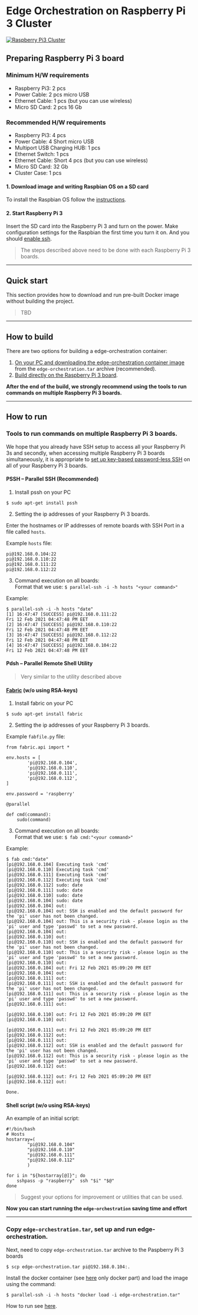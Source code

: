 # Edge Orchestration on Raspberry Pi 3 Cluster

[![Raspberry Pi3 Cluster](raspberry_pi3_cluster.jpg)](https://www.raspberrypi.org/products/raspberry-pi-3-model-b-plus/)

## Preparing Raspberry Pi 3 board

### Minimum H/W requirements
  * Raspberry Pi3: 2 pcs
  * Power Cable: 2 pcs micro USB
  * Ethernet Cable: 1 pcs (but you can use wireless)
  * Micro SD Card: 2 pcs 16 Gb

### Recommended H/W requirements
  * Raspberry Pi3: 4 pcs
  * Power Cable: 4 Short micro USB 
  * Multiport USB Charging HUB: 1 pcs
  * Ethernet Switch: 1 pcs
  * Ethernet Cable: Short 4 pcs (but you can use wireless)
  * Micro SD Card: 32 Gb
  * Cluster Case: 1 pcs


#### 1. Download image and writing Raspbian OS on a SD card
To install the Raspbian OS follow the [instructions](https://www.raspberrypi.org/documentation/installation/installing-images/README.md).

#### 2. Start Raspberry Pi 3

Insert the SD card into the Raspberry Pi 3 and turn on the power. Make configuration settings for the Raspbian the first time you turn it on.
And you should [enable ssh](https://www.raspberrypi.org/documentation/remote-access/ssh/).

> The steps described above need to be done with each Raspberry Pi 3 boards.

---

## Quick start
This section provides how to download and run pre-built Docker image without building the project.

> TBD

---

## How to build
There are two options for building a edge-orchestration container:
1. [On your PC and downloading the edge-orchestration container image](../raspberry_pi3/raspberry_pi3.md#1-using-your-pc) from the `edge-orchestration.tar` archive (recommended).
2. [Build directly on the Raspberry Pi 3 board](../raspberry_pi3/raspberry_pi3.md#2-build-directly-on-the-Raspberry-Pi-3-board).


**After the end of the build, we strongly recommend using the tools to run commands on multiple Raspberry Pi 3 boards.** 

---

## How to run 

### Tools to run commands on multiple Raspberry Pi 3 boards.

We hope that you already have SSH setup to access all your Raspberry Pi 3s and secondly, when accessing multiple Raspberry Pi 3 boards simultaneously, it is appropriate to [set up key-based password-less SSH](https://www.raspberrypi.org/documentation/remote-access/ssh/passwordless.md) on all of your Raspberry Pi 3 boards.

#### PSSH – Parallel SSH (Recommended)

1. Install pssh on your PC
```
$ sudo apt-get install pssh
```
2. Setting the ip addresses of your Raspberry Pi 3 boards.

Enter the hostnames or IP addresses of remote boards with SSH Port in a file called `hosts`.

Example `hosts` file:
```
pi@192.168.0.104:22
pi@192.168.0.110:22
pi@192.168.0.111:22
pi@192.168.0.112:22
```
3. Command execution on all boards:   
Format that we use: `$ parallel-ssh -i -h hosts "<your command>"`

Example:
```
$ parallel-ssh -i -h hosts "date"
[1] 16:47:47 [SUCCESS] pi@192.168.0.111:22
Fri 12 Feb 2021 04:47:48 PM EET
[2] 16:47:47 [SUCCESS] pi@192.168.0.110:22
Fri 12 Feb 2021 04:47:48 PM EET
[3] 16:47:47 [SUCCESS] pi@192.168.0.112:22
Fri 12 Feb 2021 04:47:48 PM EET
[4] 16:47:47 [SUCCESS] pi@192.168.0.104:22
Fri 12 Feb 2021 04:47:48 PM EET
```

#### Pdsh – Parallel Remote Shell Utility
> Very similar to the utility described above

#### [Fabric](http://www.fabfile.org/index.html) (w/o using RSA-keys)
1. Install fabric on your PC
```
$ sudo apt-get install fabric
```

2. Setting the ip addresses of your Raspberry Pi 3 boards.

Example `fabfile.py` file:
```
from fabric.api import *

env.hosts = [
        'pi@192.168.0.104',
        'pi@192.168.0.110',
        'pi@192.168.0.111',
        'pi@192.168.0.112',
]

env.password = 'raspberry'

@parallel

def cmd(command):
    sudo(command)

```

3. Command execution on all boards:   
Format that we use: `$ fab cmd:"<your command>"`

Example:
```
$ fab cmd:"date"
[pi@192.168.0.104] Executing task 'cmd'
[pi@192.168.0.110] Executing task 'cmd'
[pi@192.168.0.111] Executing task 'cmd'
[pi@192.168.0.112] Executing task 'cmd'
[pi@192.168.0.112] sudo: date
[pi@192.168.0.111] sudo: date
[pi@192.168.0.110] sudo: date
[pi@192.168.0.104] sudo: date
[pi@192.168.0.104] out: 
[pi@192.168.0.104] out: SSH is enabled and the default password for the 'pi' user has not been changed.
[pi@192.168.0.104] out: This is a security risk - please login as the 'pi' user and type 'passwd' to set a new password.
[pi@192.168.0.104] out: 
[pi@192.168.0.110] out: 
[pi@192.168.0.110] out: SSH is enabled and the default password for the 'pi' user has not been changed.
[pi@192.168.0.110] out: This is a security risk - please login as the 'pi' user and type 'passwd' to set a new password.
[pi@192.168.0.110] out: 
[pi@192.168.0.104] out: Fri 12 Feb 2021 05:09:20 PM EET
[pi@192.168.0.104] out: 
[pi@192.168.0.111] out: 
[pi@192.168.0.111] out: SSH is enabled and the default password for the 'pi' user has not been changed.
[pi@192.168.0.111] out: This is a security risk - please login as the 'pi' user and type 'passwd' to set a new password.
[pi@192.168.0.111] out: 

[pi@192.168.0.110] out: Fri 12 Feb 2021 05:09:20 PM EET
[pi@192.168.0.110] out: 

[pi@192.168.0.111] out: Fri 12 Feb 2021 05:09:20 PM EET
[pi@192.168.0.112] out: 
[pi@192.168.0.111] out: 
[pi@192.168.0.112] out: SSH is enabled and the default password for the 'pi' user has not been changed.
[pi@192.168.0.112] out: This is a security risk - please login as the 'pi' user and type 'passwd' to set a new password.
[pi@192.168.0.112] out: 

[pi@192.168.0.112] out: Fri 12 Feb 2021 05:09:20 PM EET
[pi@192.168.0.112] out: 

Done.
```

#### Shell script (w/o using RSA-keys)
An example of an initial script:
```
#!/bin/bash
# Hosts
hostarray=(
        "pi@192.168.0.104"
        "pi@192.168.0.110"
        "pi@192.168.0.111"
        "pi@192.168.0.112"
        )

for i in "${hostarray[@]}"; do
    sshpass -p "raspberry"  ssh "$i" "$@"
done
```
> Suggest your options for improvement or utilities that can be used.

**Now you can start running the `edge-orchestration` saving time and effort** 

---

### Copy `edge-orchestration.tar`, set up and run edge-orchestration. 

Next, need to copy `edge-orchestration.tar` archive to the Paspberry Pi 3 boards
```
$ scp edge-orchestration.tar pi@192.168.0.104:.
```

Install the docker container (see [here](../raspberry_pi3/raspberry_pi3.md#Build-Prerequisites) only docker part) and load the image using the command:
```shell
$ parallel-ssh -i -h hosts "docker load -i edge-orchestration.tar"
```

How to run see [here](../x86_64_linux/x86_64_linux.md#how-to-work).
